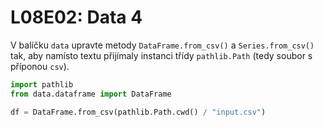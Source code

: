 # L08E02: Data 4
V balíčku `data` upravte metody `DataFrame.from_csv()` a `Series.from_csv()` tak, aby namísto textu přijímaly instanci třídy `pathlib.Path` (tedy soubor s příponou `csv`).

```python
import pathlib
from data.dataframe import DataFrame

df = DataFrame.from_csv(pathlib.Path.cwd() / "input.csv")
```
